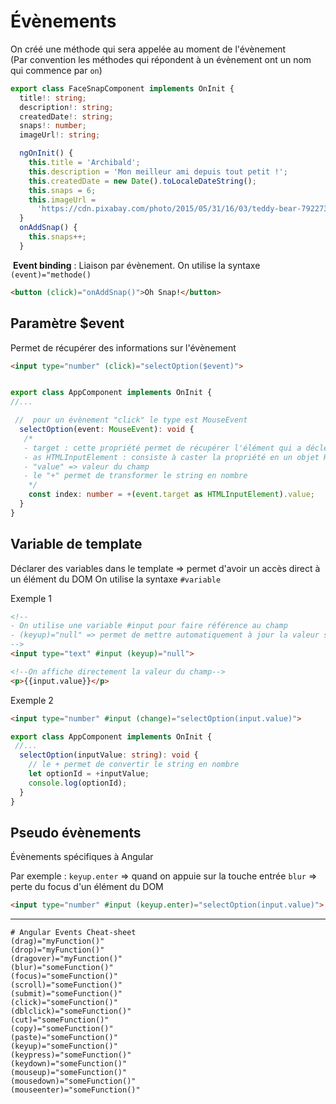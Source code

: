 # Évènements

On créé une méthode qui sera appelée au moment de l'évènement  
(Par convention les méthodes qui répondent à un évènement ont un nom qui commence par `on`)

```ts
export class FaceSnapComponent implements OnInit {
  title!: string;
  description!: string;
  createdDate!: string;
  snaps!: number;
  imageUrl!: string;

  ngOnInit() {
    this.title = 'Archibald';
    this.description = 'Mon meilleur ami depuis tout petit !';
    this.createdDate = new Date().toLocaleDateString();
    this.snaps = 6;
    this.imageUrl =
      'https://cdn.pixabay.com/photo/2015/05/31/16/03/teddy-bear-792273_1280.jpg';
  }
  onAddSnap() {
    this.snaps++;
  }
```

 **Event binding** : Liaison par évènement. On utilise la syntaxe `(event)="methode()`

```html
<button (click)="onAddSnap()">Oh Snap!</button>
```

## Paramètre $event

Permet de récupérer des informations sur l'évènement

```html
<input type="number" (click)="selectOption($event)">
```

```ts

export class AppComponent implements OnInit {
//...

 //  pour un évènement "click" le type est MouseEvent
  selectOption(event: MouseEvent): void {
   /*  
   - target : cette propriété permet de récupérer l'élément qui a déclenché l'évènement
   - as HTMLInputElement : consiste à caster la propriété en un objet HTMLInputElement (obligatoire pour être compris côté composant)
   - "value" => valeur du champ
   - le "+" permet de transformer le string en nombre
    */
    const index: number = +(event.target as HTMLInputElement).value;
  }
}
```

## Variable de template

Déclarer des variables dans le template => permet d'avoir un accès direct à un élément du DOM
On utilise la syntaxe `#variable` 

Exemple 1
```html
<!-- 
- On utilise une variable #input pour faire référence au champ 
- (keyup)="null" => permet de mettre automatiquement à jour la valeur sans avoir besoin de lancer une méthode
-->
<input type="text" #input (keyup)="null">

<!--On affiche directement la valeur du champ-->
<p>{{input.value}}</p>
```

Exemple 2
```html
<input type="number" #input (change)="selectOption(input.value)">
```

```ts
export class AppComponent implements OnInit {
 //...
  selectOption(inputValue: string): void {
    // le + permet de convertir le string en nombre
    let optionId = +inputValue;
    console.log(optionId);
  }
}
```

## Pseudo évènements 

Évènements spécifiques à Angular 

Par exemple : 
`keyup.enter` => quand on appuie sur la touche entrée 
`blur` => perte du focus d'un élément du DOM

```html
<input type="number" #input (keyup.enter)="selectOption(input.value)">
```

----

```
# Angular Events Cheat-sheet
(drag)="myFunction()"
(drop)="myFunction()"
(dragover)="myFunction()"
(blur)="someFunction()"
(focus)="someFunction()" 
(scroll)="someFunction()"
(submit)="someFunction()"
(click)="someFunction()"
(dblclick)="someFunction()"
(cut)="someFunction()"
(copy)="someFunction()"
(paste)="someFunction()"
(keyup)="someFunction()"
(keypress)="someFunction()"
(keydown)="someFunction()"
(mouseup)="someFunction()"
(mousedown)="someFunction()"
(mouseenter)="someFunction()"
```